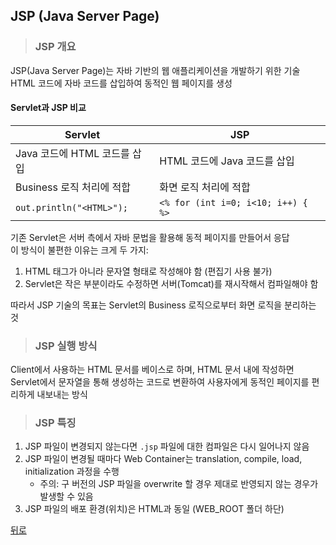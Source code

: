 ## JSP (Java Server Page)
> ### JSP 개요
JSP(Java Server Page)는 자바 기반의 웹 애플리케이션을 개발하기 위한 기술</br>
HTML 코드에 자바 코드를 삽입하여 동적인 웹 페이지를 생성

#### Servlet과 JSP 비교
| Servlet | JSP |
|---------|-----|
| Java 코드에 HTML 코드를 삽입 | HTML 코드에 Java 코드를 삽입 |
| Business 로직 처리에 적합 | 화면 로직 처리에 적합 |
| `out.println("<HTML>");` | `<% for (int i=0; i<10; i++) { %>` |

기존 Servlet은 서버 측에서 자바 문법을 활용해 동적 페이지를 만들어서 응답</br>
이 방식이 불편한 이유는 크게 두 가지:
1. HTML 태그가 아니라 문자열 형태로 작성해야 함 (편집기 사용 불가)
2. Servlet은 작은 부분이라도 수정하면 서버(Tomcat)를 재시작해서 컴파일해야 함

따라서 JSP 기술의 목표는 Servlet의 Business 로직으로부터 화면 로직을 분리하는 것

> ### JSP 실행 방식
Client에서 사용하는 HTML 문서를 베이스로 하며, HTML 문서 내에 작성하면 Servlet에서 문자열을 통해 생성하는 코드로 변환하여 사용자에게 동적인 페이지를 편리하게 내보내는 방식

> ### JSP 특징
1. JSP 파일이 변경되지 않는다면 `.jsp` 파일에 대한 컴파일은 다시 일어나지 않음
2. JSP 파일이 변경될 때마다 Web Container는 translation, compile, load, initialization 과정을 수행
    - 주의: 구 버전의 JSP 파일을 overwrite 할 경우 제대로 반영되지 않는 경우가 발생할 수 있음
3. JSP 파일의 배포 환경(위치)은 HTML과 동일 (WEB_ROOT 폴더 하단)

[뒤로](ServletJSP.md)
